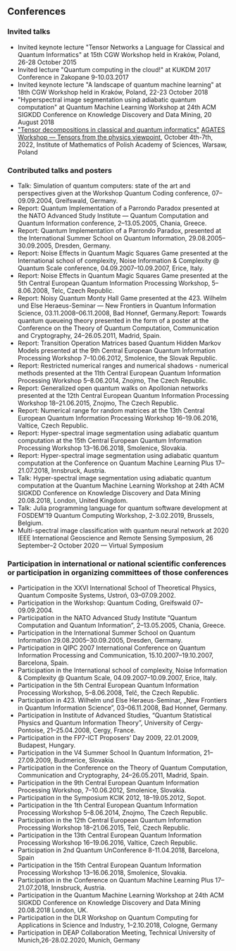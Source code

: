 ## Conferences

### Invited talks

- Invited keynote lecture "Tensor Networks a Language for Classical and Quantum Informatics" at 15th CGW Workshop held in Kraków, Poland, 26-28 October 2015
- Invited lecture "Quantum computing in the cloud!" at KUKDM 2017 Conference in Zakopane 9-10.03.2017
- Invited keynote lecture "A landscape of quantum machine learning" at 18th CGW Workshop held in Kraków, Poland, 22-23 October 2018
- "Hyperspectral image segmentation using adiabatic quantum computation" at Quantum Machine Learning Workshop at 24th ACM SIGKDD Conference on Knowledge Discovery and Data Mining, 20 August 2018
- ["Tensor decompositions in classical and quantum informatics"](https://agates.mimuw.edu.pl/images/TenPhy/Gawron_talk.pdf)
[AGATES Workshop — Tensors from the physics viewpoint](https://agates.mimuw.edu.pl/index.php/agates/tensors-from-the-physics-viewpoint), October 4th-7th, 2022, Institute of Mathematics of Polish Academy of Sciences, Warsaw, Poland

### Contributed talks and posters

<!-- ### Scientific reports delivered on international or national thematic conferences -->

- Talk: Simulation of quantum computers: state of the art and perspectives given at the Workshop Quantum Coding conference, 07–09.09.2004, Greifswald, Germany.
- Report: Quantum Implementation of a Parrondo Paradox presented at the NATO Advanced Study Institute — Quantum Computation and Quantum Information conference, 2–13.05.2005, Chania, Greece.
- Report: Quantum Implementation of a Parrondo Paradox, presented at the International Summer School on Quantum Information, 29.08.2005–30.09.2005, Dresden, Germany.
- Report: Noise Effects in Quantum Magic Squares Game presented at the International school of complexity, Noise Information & Complexity @ Quantum Scale conference, 04.09.2007–10.09.2007, Erice, Italy.
- Report: Noise Effects in Quantum Magic Squares Game presented at the 5th Central European Quantum Information Processing Workshop, 5–8.06.2008, Telc, Czech Republic.
- Report: Noisy Quantum Monty Hall Game presented at the 423. Wilhelm und Else Heraeus-Seminar — New Frontiers in Quantum Information Science, 03.11.2008–06.11.2008, Bad Honnef, Germany.Report: Towards quantum queueing theory presented in the form of a poster at the Conference on the Theory of Quantum Computation, Communication and Cryptography, 24–26.05.2011, Madrid, Spain.
- Report: Transition Operation Matrices based Quantum Hidden Markov Models presented at the 9th Central European Quantum Information Processing Workshop 7–10.06.2012, Smolenice, the Slovak Republic.
- Report: Restricted numerical ranges and numerical shadows - numerical methods presented at the 11th Central European Quantum Information Processing Workshop 5–8.06.2014, Znojmo, The Czech Republic.
- Report: Generalized open quantum walks on Apollonian networks presented at the 12th Central European Quantum Information Processing Workshop 18–21.06.2015, Znojmo, The Czech Republic.
- Report: Numerical range for random matrices at the 13th Central European Quantum Information Processing Workshop 16–19.06.2016, Valtice, Czech Republic.
- Report: Hyper-spectral image segmentation using adiabatic quantum computation at the 15th Central European Quantum Information Processing Workshop 13–16.06.2018, Smolenice, Slovakia.
- Report: Hyper-spectral image segmentation using adiabatic quantum computation at the Conference on Quantum Machine Learning Plus 17–21.07.2018, Innsbruck, Austria.
- Talk: Hyper-spectral image segmentation using adiabatic quantum computation at the Quantum Machine Learning Workshop at 24th ACM SIGKDD Conference on Knowledge Discovery and Data Mining 20.08.2018, London, United Kingdom.
- Talk: Julia programming language for quantum software development at FOSDEM'19 Quantum Computing Workshop, 2-3.02.2019, Brussels, Belgium.
- Multi-spectral image classification with quantum neural network at 2020 IEEE International Geoscience and Remote Sensing Symposium, 26 September–2 October 2020 — Virtual Symposium

### Participation in international or national scientific conferences or participation in organizing committees of those conferences

- Participation in the XXVI International School of Theoretical Physics, Quantum Composite Systems, Ustroń, 03–07.09.2002.
- Participation in the Workshop: Quantum Coding, Greifswald 07–09.09.2004.
- Participation in the NATO Advanced Study Institute “Quantum Computation and Quantum Information”, 2–13.05.2005, Chania, Greece.
- Participation in the International Summer School on Quantum Information 29.08.2005–30.09.2005, Dresden, Germany.
- Participation in QIPC 2007 International Conference on Quantum Information Processing and Communication, 15.10.2007–19.10.2007, Barcelona, Spain.
- Participation in the International school of complexity, Noise Information & Complexity @ Quantum Scale, 04.09.2007–10.09.2007, Erice, Italy.
- Participation in the 5th Central European Quantum Information Processing Workshop, 5–8.06.2008, Telč, the Czech Republic.
- Participation in 423. Wilhelm und Else Heraeus-Seminar, „New Frontiers in Quantum Information Science”, 03–06.11.2008, Bad Honnef, Germany.
- Participation in Institute of Advanced Studies, “Quantum Statistical Physics and Quantum Information Theory”, University of Cergy-Pontoise, 21–25.04.2008, Cergy, France.
- Participation in the FP7-ICT Proposers’ Day 2009, 22.01.2009, Budapest, Hungary.
- Participation in the V4 Summer School In Quantum Information, 21–27.09.2009, Budmerice, Slovakia.
- Participation in the Conference on the Theory of Quantum Computation, Communication and Cryptography, 24–26.05.2011, Madrid, Spain.
- Participation in the 9th Central European Quantum Information Processing Workshop, 7–10.06.2012, Smolenice, Slovakia.
- Participation in the Symposium KCIK 2012, 18–19.05.2012, Sopot.
- Participation in the 1th Central European Quantum Information Processing Workshop 5–8.06.2014, Znojmo, The Czech Republic.
- Participation in the 12th Central European Quantum Information Processing Workshop 18–21.06.2015, Telč, Czech Republic.
- Participation in the 13th Central European Quantum Information Processing Workshop 16–19.06.2016, Valtice, Czech Republic.
- Participation in 2nd Quantum UnConference 8-11.04.2018, Barcelona, Spain
- Participation in the 15th Central European Quantum Information Processing Workshop 13–16.06.2018, Smolenice, Slovakia.
- Participation in the Conference on Quantum Machine Learning Plus 17–21.07.2018, Innsbruck, Austria.
- Participation in the Quantum Machine Learning Workshop at 24th ACM SIGKDD Conference on Knowledge Discovery and Data Mining 20.08.2018 London, UK.
- Participation in the DLR Workshop on Quantum Computing for Applications in Science and Industry, 1–2.10.2018, Cologne, Germany
- Participation in DEAP Collaboration Meeting, Technical University of Munich,26-28.02.2020, Munich, Germany